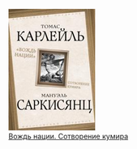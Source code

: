 ![](Вождь%20нации.%20Сотворение%20кумира.jpg)  
[Вождь нации. Сотворение кумира](Вождь%20нации.%20Сотворение%20кумира.md)
